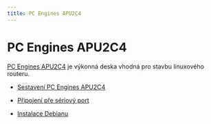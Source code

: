 ```yaml
---
title: PC Engines APU2C4
---
```


# PC Engines APU2C4

[PC Engines APU2C4](https://pcengines.ch/apu2c4.htm) je výkonná deska vhodná pro stavbu linuxového routeru.

- [Sestavení PC Engines APU2C4](sestaveni) 

- [Připojení pře sériový port](seriovy-port)

- [Instalace Debianu](instalace-debianu)
